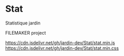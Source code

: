 # Stat
 Statistique jardin

FILEMAKER project

https://cdn.jsdelivr.net/gh/jardin-dev/Stat/stat.min.js
https://cdn.jsdelivr.net/gh/jardin-dev/Stat/stat.min.css